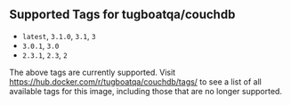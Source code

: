## Supported Tags for tugboatqa/couchdb

* `latest`, `3.1.0`, `3.1`, `3`
* `3.0.1`, `3.0`
* `2.3.1`, `2.3`, `2`

The above tags are currently supported. Visit https://hub.docker.com/r/tugboatqa/couchdb/tags/ to see a list of all available tags for this image, including those that are no longer supported.
